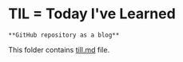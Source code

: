# TIL = Today I've Learned
```
**GitHub repository as a blog**
```
This folder contains [till.md](https://github.com/Xarakipi/TIL/blob/main/TIL/till.md) file.
